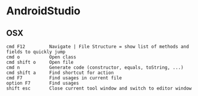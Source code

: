 AndroidStudio
=============

OSX
---

    cmd F12         Navigate | File Structure = show list of methods and fields to quickly jump
    cmd o           Open class
    cmd shift o     Open file
    cmd n           Generate code (constructor, equals, toString, ...)
    cmd shift a     Find shortcut for action
    cmd F7          Find usages in current file
    option F7       Find usages
    shift esc       Close current tool window and switch to editor window
